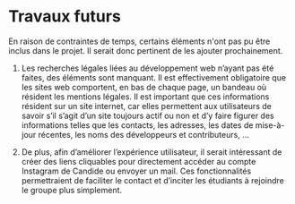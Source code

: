 # Travaux futurs

En raison de contraintes de temps, certains éléments n'ont pas pu être inclus dans le projet. Il serait donc pertinent de les ajouter prochainement.

1.	Les recherches légales liées au développement web n’ayant pas été faites, des éléments sont manquant. Il est effectivement obligatoire que les sites web comportent, en bas de chaque page, un bandeau où résident les mentions légales. Il est important que ces informations résident sur un site internet, car elles permettent aux utilisateurs de savoir s’il s’agit d’un site toujours actif ou non et d’y faire figurer des informations telles que les contacts, les adresses, les dates de mise-à-jour récentes, les noms des développeurs et contributeurs, …      

2.	De plus, afin d’améliorer l’expérience utilisateur, il serait intéressant de créer des liens cliquables pour directement accéder au compte Instagram de Candide ou envoyer un mail. Ces fonctionnalités permettraient de faciliter le contact et d’inciter les étudiants à rejoindre le groupe plus simplement.
 
